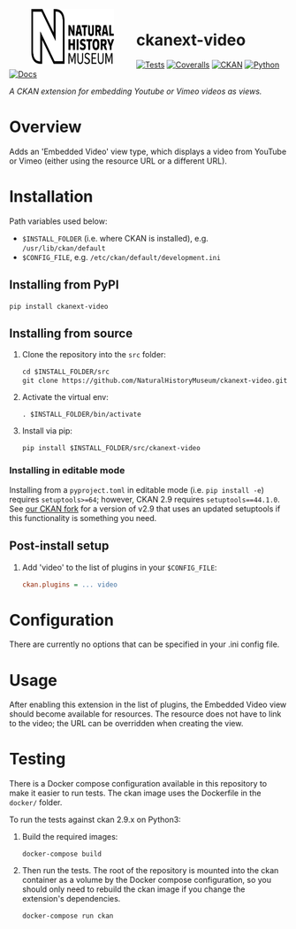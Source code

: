 <!--header-start-->
<img src="https://github.com/NaturalHistoryMuseum/ckanext-video/blob/main/.github/nhm-logo.svg" align="left" width="150px" height="100px" hspace="40"/>

# ckanext-video

[![Tests](https://img.shields.io/github/actions/workflow/status/NaturalHistoryMuseum/ckanext-video/main.yml?style=flat-square)](https://github.com/NaturalHistoryMuseum/ckanext-video/actions/workflows/main.yml)
[![Coveralls](https://img.shields.io/coveralls/github/NaturalHistoryMuseum/ckanext-video/main?style=flat-square)](https://coveralls.io/github/NaturalHistoryMuseum/ckanext-video)
[![CKAN](https://img.shields.io/badge/ckan-2.9.7-orange.svg?style=flat-square)](https://github.com/ckan/ckan)
[![Python](https://img.shields.io/badge/python-3.6%20%7C%203.7%20%7C%203.8-blue.svg?style=flat-square)](https://www.python.org/)
[![Docs](https://img.shields.io/readthedocs/ckanext-video?style=flat-square)](https://ckanext-video.readthedocs.io)

_A CKAN extension for embedding Youtube or Vimeo videos as views._

<!--header-end-->

# Overview

<!--overview-start-->
Adds an 'Embedded Video' view type, which displays a video from YouTube or Vimeo (either using the resource URL or a different URL).

<!--overview-end-->

# Installation

<!--installation-start-->
Path variables used below:
- `$INSTALL_FOLDER` (i.e. where CKAN is installed), e.g. `/usr/lib/ckan/default`
- `$CONFIG_FILE`, e.g. `/etc/ckan/default/development.ini`

## Installing from PyPI

```shell
pip install ckanext-video
```

## Installing from source

1. Clone the repository into the `src` folder:
   ```shell
   cd $INSTALL_FOLDER/src
   git clone https://github.com/NaturalHistoryMuseum/ckanext-video.git
   ```

2. Activate the virtual env:
   ```shell
   . $INSTALL_FOLDER/bin/activate
   ```

3. Install via pip:
   ```shell
   pip install $INSTALL_FOLDER/src/ckanext-video
   ```

### Installing in editable mode

Installing from a `pyproject.toml` in editable mode (i.e. `pip install -e`) requires `setuptools>=64`; however, CKAN 2.9 requires `setuptools==44.1.0`. See [our CKAN fork](https://github.com/NaturalHistoryMuseum/ckan) for a version of v2.9 that uses an updated setuptools if this functionality is something you need.

## Post-install setup

1. Add 'video' to the list of plugins in your `$CONFIG_FILE`:
   ```ini
   ckan.plugins = ... video
   ```

<!--installation-end-->

# Configuration

<!--configuration-start-->
There are currently no options that can be specified in your .ini config file.

<!--configuration-end-->

# Usage

<!--usage-start-->
After enabling this extension in the list of plugins, the Embedded Video view should become available for resources. The resource does not have to link to the video; the URL can be overridden when creating the view.

<!--usage-end-->

# Testing

<!--testing-start-->
There is a Docker compose configuration available in this repository to make it easier to run tests. The ckan image uses the Dockerfile in the `docker/` folder.

To run the tests against ckan 2.9.x on Python3:

1. Build the required images:
   ```shell
   docker-compose build
   ```

2. Then run the tests.
   The root of the repository is mounted into the ckan container as a volume by the Docker compose
   configuration, so you should only need to rebuild the ckan image if you change the extension's
   dependencies.
   ```shell
   docker-compose run ckan
   ```

<!--testing-end-->
